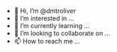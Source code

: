 - 👋 Hi, I’m @dmtroliver
- 👀 I’m interested in ...
- 🌱 I’m currently learning ...
- 💞️ I’m looking to collaborate on ...
- 📫 How to reach me ...

<!---
dmtroliver/dmtroliver is a ✨ special ✨ repository because its `README.md` (this file) appears on your GitHub profile.
You can click the Preview link to take a look at your changes.
--->

